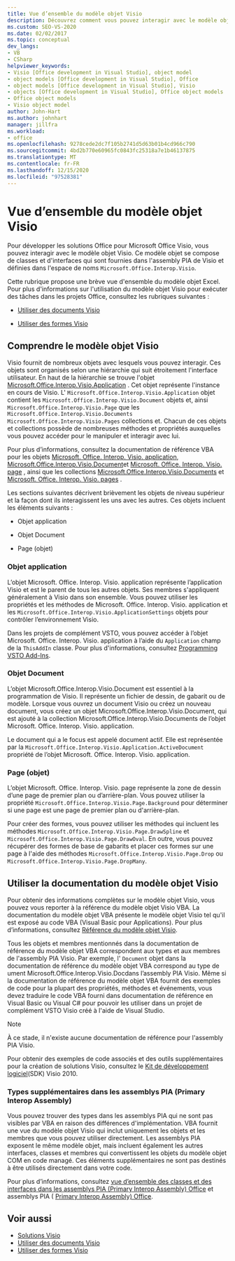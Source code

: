 ```yaml
---
title: Vue d’ensemble du modèle objet Visio
description: Découvrez comment vous pouvez interagir avec le modèle objet Visio pour développer des solutions Office pour Microsoft Visio.
ms.custom: SEO-VS-2020
ms.date: 02/02/2017
ms.topic: conceptual
dev_langs:
- VB
- CSharp
helpviewer_keywords:
- Visio [Office development in Visual Studio], object model
- object models [Office development in Visual Studio], Office
- object models [Office development in Visual Studio], Visio
- objects [Office development in Visual Studio], Office object models
- Office object models
- Visio object model
author: John-Hart
ms.author: johnhart
manager: jillfra
ms.workload:
- office
ms.openlocfilehash: 9278cede2dc7f105b2741d5d63b01b4cd966c790
ms.sourcegitcommit: 4bd2b770e60965fc0843fc25318a7e1b46137875
ms.translationtype: MT
ms.contentlocale: fr-FR
ms.lasthandoff: 12/15/2020
ms.locfileid: "97528381"
---
```

# <a name="visio-object-model-overview"></a>Vue d’ensemble du modèle objet Visio
  Pour développer les solutions Office pour Microsoft Office Visio, vous pouvez interagir avec le modèle objet Visio. Ce modèle objet se compose de classes et d'interfaces qui sont fournies dans l'assembly PIA de Visio et définies dans l'espace de noms `Microsoft.Office.Interop.Visio`.

 Cette rubrique propose une brève vue d'ensemble du modèle objet Excel. Pour plus d'informations sur l'utilisation du modèle objet Visio pour exécuter des tâches dans les projets Office, consultez les rubriques suivantes :

- [Utiliser des documents Visio](../vsto/working-with-visio-documents.md)

- [Utiliser des formes Visio](../vsto/working-with-visio-shapes.md)

## <a name="understand-the-visio-object-model"></a>Comprendre le modèle objet Visio
 Visio fournit de nombreux objets avec lesquels vous pouvez interagir. Ces objets sont organisés selon une hiérarchie qui suit étroitement l'interface utilisateur. En haut de la hiérarchie se trouve l'objet [Microsoft.Office.Interop.Visio.Application](/office/vba/api/Visio.Application) . Cet objet représente l'instance en cours de Visio. L' `Microsoft.Office.Interop.Visio.Application` objet contient les `Microsoft.Office.Interop.Visio.Document` objets et, ainsi `Microsoft.Office.Interop.Visio.Page` que les `Microsoft.Office.Interop.Visio.Documents` `Microsoft.Office.Interop.Visio.Pages` collections et. Chacun de ces objets et collections possède de nombreuses méthodes et propriétés auxquelles vous pouvez accéder pour le manipuler et interagir avec lui.

 Pour plus d’informations, consultez la documentation de référence VBA pour les objets [Microsoft. Office. Interop. Visio. application](/office/vba/api/Visio.Application), [Microsoft.Office.Interop.Visio.Document](/office/vba/api/Visio.Document)et [Microsoft. Office. Interop. Visio. page](/office/vba/api/Visio.Page) , ainsi que les collections [Microsoft.Office.Interop.Visio.Documents](/office/vba/api/Visio.Documents) et [Microsoft. Office. Interop. Visio. pages](/office/vba/api/Visio.Pages) .

 Les sections suivantes décrivent brièvement les objets de niveau supérieur et la façon dont ils interagissent les uns avec les autres. Ces objets incluent les éléments suivants :

- Objet application

- Objet Document

- Page (objet)

### <a name="application-object"></a>Objet application
 L’objet Microsoft. Office. Interop. Visio. application représente l’application Visio et est le parent de tous les autres objets. Ses membres s'appliquent généralement à Visio dans son ensemble. Vous pouvez utiliser les propriétés et les méthodes de Microsoft. Office. Interop. Visio. application et les `Microsoft.Office.Interop.Visio.ApplicationSettings` objets pour contrôler l’environnement Visio.

 Dans les projets de complément VSTO, vous pouvez accéder à l’objet Microsoft. Office. Interop. Visio. application à l’aide du `Application` champ de la `ThisAddIn` classe. Pour plus d'informations, consultez [Programming VSTO Add-Ins](../vsto/programming-vsto-add-ins.md).

### <a name="document-object"></a>Objet Document
 L’objet Microsoft.Office.Interop.Visio.Document est essentiel à la programmation de Visio. Il représente un fichier de dessin, de gabarit ou de modèle. Lorsque vous ouvrez un document Visio ou créez un nouveau document, vous créez un objet Microsoft.Office.Interop.Visio.Document, qui est ajouté à la collection Microsoft.Office.Interop.Visio.Documents de l’objet Microsoft. Office. Interop. Visio. application.

 Le document qui a le focus est appelé document actif. Elle est représentée par la `Microsoft.Office.Interop.Visio.Application.ActiveDocument` propriété de l’objet Microsoft. Office. Interop. Visio. application.

### <a name="page-object"></a>Page (objet)
 L’objet Microsoft. Office. Interop. Visio. page représente la zone de dessin d’une page de premier plan ou d’arrière-plan. Vous pouvez utiliser la propriété `Microsoft.Office.Interop.Visio.Page.Background` pour déterminer si une page est une page de premier plan ou d'arrière-plan.

 Pour créer des formes, vous pouvez utiliser les méthodes qui incluent les méthodes `Microsoft.Office.Interop.Visio.Page.DrawSpline` et `Microsoft.Office.Interop.Visio.Page.DrawOval`. En outre, vous pouvez récupérer des formes de base de gabarits et placer ces formes sur une page à l'aide des méthodes `Microsoft.Office.Interop.Visio.Page.Drop` ou `Microsoft.Office.Interop.Visio.Page.DropMany`.

## <a name="use-the-visio-object-model-documentation"></a>Utiliser la documentation du modèle objet Visio
 Pour obtenir des informations complètes sur le modèle objet Visio, vous pouvez vous reporter à la référence du modèle objet Visio VBA. La documentation du modèle objet VBA présente le modèle objet Visio tel qu'il est exposé au code VBA (Visual Basic pour Applications). Pour plus d’informations, consultez [Référence du modèle objet Visio](/office/vba/api/overview/visio/object-model).

 Tous les objets et membres mentionnés dans la documentation de référence du modèle objet VBA correspondent aux types et aux membres de l'assembly PIA Visio. Par exemple, l' `Document` objet dans la documentation de référence du modèle objet VBA correspond au type de ument Microsoft.Office.Interop.Visio.Docdans l’assembly PIA Visio. Même si la documentation de référence du modèle objet VBA fournit des exemples de code pour la plupart des propriétés, méthodes et événements, vous devez traduire le code VBA fourni dans documentation de référence en Visual Basic ou Visual C# pour pouvoir les utiliser dans un projet de complément VSTO Visio créé à l'aide de Visual Studio.

> [!NOTE]
> À ce stade, il n'existe aucune documentation de référence pour l'assembly PIA Visio.

 Pour obtenir des exemples de code associés et des outils supplémentaires pour la création de solutions Visio, consultez le [Kit de développement logiciel](https://www.microsoft.com/download/details.aspx?id=12365)(SDK) Visio 2010.

### <a name="additional-types-in-primary-interop-assemblies"></a>Types supplémentaires dans les assemblys PIA (Primary Interop Assembly)
 Vous pouvez trouver des types dans les assemblys PIA qui ne sont pas visibles par VBA en raison des différences d'implémentation. VBA fournit une vue du modèle objet Visio qui inclut uniquement les objets et les membres que vous pouvez utiliser directement. Les assemblys PIA exposent le même modèle objet, mais incluent également les autres interfaces, classes et membres qui convertissent les objets du modèle objet COM en code managé. Ces éléments supplémentaires ne sont pas destinés à être utilisés directement dans votre code.

 Pour plus d’informations, consultez [vue d’ensemble des classes et des interfaces dans les assemblys PIA (Primary Interop Assembly) Office](/previous-versions/office/office-12/ms247299(v=office.12)) et assemblys PIA ( [Primary Interop Assembly) Office](../vsto/office-primary-interop-assemblies.md).

## <a name="see-also"></a>Voir aussi
- [Solutions Visio](../vsto/visio-solutions.md)
- [Utiliser des documents Visio](../vsto/working-with-visio-documents.md)
- [Utiliser des formes Visio](../vsto/working-with-visio-shapes.md)
